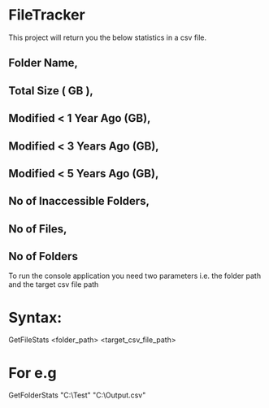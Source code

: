 # FileTracker

This project will return you the below statistics in a csv file.

## Folder Name,
## Total Size ( GB ),
## Modified < 1 Year Ago (GB),
## Modified < 3 Years Ago (GB),
## Modified < 5 Years Ago (GB),
## No of Inaccessible Folders,
## No of Files,
## No of Folders


To run the console application you need two parameters i.e. the folder path and the target csv file path

# Syntax: 
GetFileStats <folder_path> <target_csv_file_path>

# For e.g 
GetFolderStats  "C:\Test" "C:\Output.csv"
